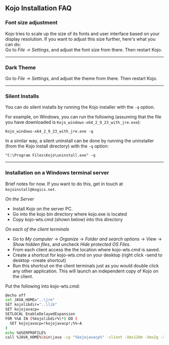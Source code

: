 ## Kojo Installation FAQ

### Font size adjustment

Kojo tries to scale up the size of its fonts and user interface based on your display resolution. If you want to adjust this size further, here's what you can do:  
Go to *File -> Settings*, and adjust the font size from there. Then restart Kojo.

---

### Dark Theme
Go to *File -> Settings*, and adjust the theme from there. Then restart Kojo.

---

### Silent Installs

You can do silent installs by running the Kojo installer with the `-q` option.

For example, on Windows, you can run the following (assuming that the file you have downloaded is `Kojo_windows-x64_2_9_23_with_jre.exe`):
```
Kojo_windows-x64_2_9_23_with_jre.exe -q
```

In a similar way, a silent uninstall can be done by running the uninstaller (from the Kojo install directory) with the `-q` option:
```
"C:\Program Files\Kojo\uninstall.exe" -q
```

---

### Installation on a Windows terminal server

Brief notes for now. If you want to do this, get in touch at `kojoinstall@kogics.net`.

*On the Server*
- Install Kojo on the server PC.
- Go into the kojo bin directory where kojo.exe is located
- Copy kojo-wts.cmd (shown below) into this directory

*On each of the client terminals*
- Go to *My computer* -> *Organize* -> *Folder and search options* -> *View* -> *Show hidden files*, and uncheck *Hide protected OS Files*.
- From each client access the the location where kojo-wts.cmd is saved.
- Create a shortcut for kojo-wts.cmd on your desktop (right click -send to desktop -create shortcut)
- Run this shortcut on the client terminals just as you would double click any other application. This will launch an independent copy of Kojo on the client.

Put the following into kojo-wts.cmd:  
``` bash
@echo off
set JAVA_HOME="..\jre"
SET kojolibdir="..\lib"
SET kojojavacp=
SETLOCAL EnableDelayedExpansion
FOR %%A IN (%kojolibdir%\*) DO ( 
  SET kojojavacp=!kojojavacp!;%%~A
)
echo %USERPROFILE%
call %JAVA_HOME%\bin\java -cp "%kojojavacp%" -client -Xms128m -Xmx2g -Xss1m --add-opens java.desktop/javax.swing.text.html=ALL-UNNAMED --add-opens java.desktop/sun.awt=ALL-UNNAMED --add-opens java.desktop/sun.swing=ALL-UNNAMED --add-opens java.desktop/sun.swing.table=ALL-UNNAMED --add-opens java.base/java.lang=ALL-UNNAMED -Dsun.java2d.uiScale.enabled=false net.kogics.kojo.lite.Main
```

  


